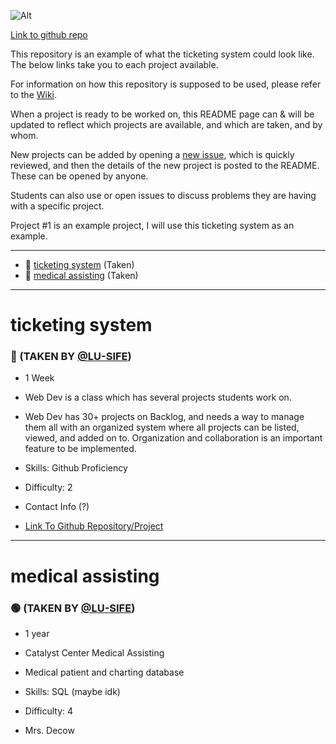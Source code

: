 ![Alt](https://repobeats.axiom.co/api/embed/2630eaae3774c9d934e953bccf717554c24fd987.svg "Repobeats analytics image")

[Link to github repo](https://github.com/LU-SIFE/Web-Dev-Ticketing)

This repository is an example of what the ticketing system could look like. The below links take you to each project available.

For information on how this repository is supposed to be used, please refer to the [Wiki](https://github.com/LU-SIFE/Web-Dev-Ticketing/wiki).

When a project is ready to be worked on, this README page can & will be updated to reflect which projects are available, and which are taken, and by whom.

New projects can be added by opening a [new issue](https://github.com/LU-SIFE/Web-Dev-Ticketing/issues/1), which is quickly reviewed, and then the details of the new project is posted to the README. These can be opened by anyone.

Students can also use or open issues to discuss problems they are having with a specific project.

Project #1 is an example project, I will use this ticketing system as an example.

---

- 🔴 [ticketing system](#ticketing-system) (Taken)<br>
- 🔴 [medical assisting](#medical-assisting) (Taken)<br>
<!-- INDEX MARKER -->

---

# ticketing system
### 🔴 (TAKEN BY [@LU-SIFE](https://github.com/LU-SIFE))

- 1 Week

- Web Dev is a class which has several projects students work on.

- Web Dev has 30+ projects on Backlog, and needs a way to manage them all with an organized system where all projects can be listed, viewed, and added on to. Organization and collaboration is an important feature to be implemented.

- Skills: Github Proficiency

- Difficulty: 2

- Contact Info (?)

- [Link To Github Repository/Project](https://github.com/LU-SIFE/Web-Dev-Ticketing)

---

# medical assisting
### 🟢 (TAKEN BY  [@LU-SIFE](https://github.com/LU-SIFE))

- 1 year

- Catalyst Center Medical Assisting

- Medical patient and charting database

- Skills: SQL (maybe idk)

- Difficulty: 4

- Mrs. Decow
